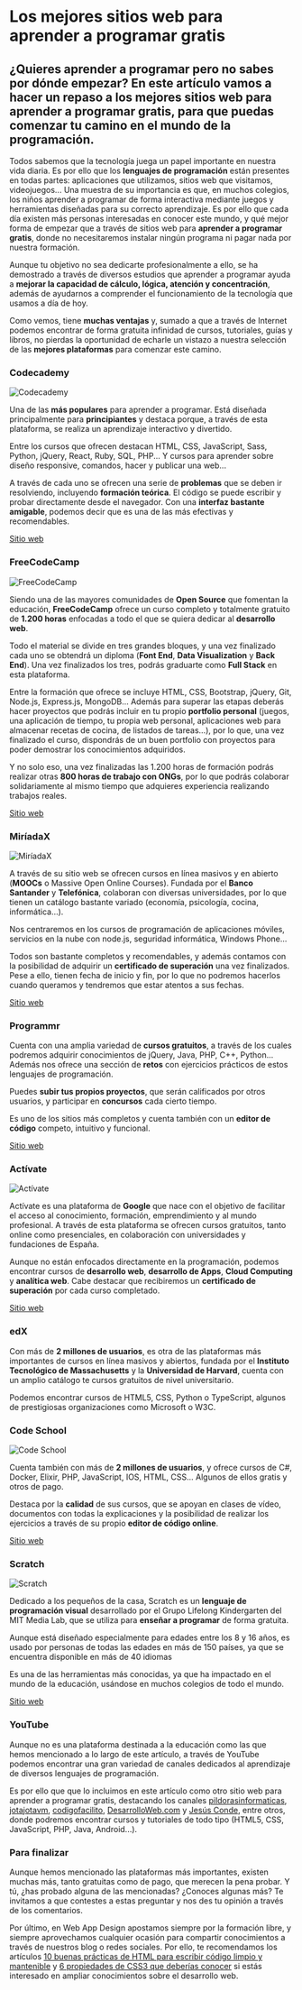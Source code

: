 # Los mejores sitios web para aprender a programar gratis

## ¿Quieres aprender a programar pero no sabes por dónde empezar? En este artículo vamos a hacer un repaso a los mejores sitios web para aprender a programar gratis, para que puedas comenzar tu camino en el mundo de la programación.

Todos sabemos que la tecnología juega un papel importante en nuestra vida diaria. Es por ello que los __lenguajes de programación__ están presentes en todas partes: aplicaciones que utilizamos, sitios web que visitamos, videojuegos... Una muestra de su importancia es que, en muchos colegios, los niños aprender a programar de forma interactiva mediante juegos y herramientas diseñadas para su correcto aprendizaje. Es por ello que cada día existen más personas interesadas en conocer este mundo, y qué mejor forma de empezar que a través de sitios web para __aprender a programar gratis__, donde no necesitaremos instalar ningún programa ni pagar nada por nuestra formación.

Aunque tu objetivo no sea dedicarte profesionalmente a ello, se ha demostrado a través de diversos estudios que aprender a programar ayuda a __mejorar la capacidad de cálculo, lógica, atención y concentración__, además de ayudarnos a comprender el funcionamiento de la tecnología que usamos a día de hoy.

Como vemos, tiene __muchas ventajas__ y, sumado a que a través de Internet podemos encontrar de forma gratuita infinidad de cursos, tutoriales, guías y libros, no pierdas la oportunidad de echarle un vistazo a nuestra selección de las __mejores plataformas__ para comenzar este camino.


### Codecademy

![Codecademy](https://raw.githubusercontent.com/YuneVK/YuneVK.github.io/master/blog/sitios-web-aprender-programar-gratis/img/codecademy.png "Codecademy")

Una de las __más populares__ para aprender a programar. Está diseñada principalmente para __principiantes__ y destaca porque, a través de esta plataforma, se realiza un aprendizaje interactivo y divertido.

Entre los cursos que ofrecen destacan HTML, CSS, JavaScript, Sass, Python, jQuery, React, Ruby, SQL, PHP... Y cursos para aprender sobre diseño responsive, comandos, hacer y publicar una web...

A través de cada uno se ofrecen una serie de __problemas__ que se deben ir resolviendo, incluyendo __formación teórica__. El código se puede escribir y probar directamente desde el navegador. Con una __interfaz bastante amigable__, podemos decir que es una de las más efectivas y recomendables.

[Sitio web](https://www.codecademy.com/es/)

### FreeCodeCamp 

![FreeCodeCamp](https://raw.githubusercontent.com/YuneVK/YuneVK.github.io/master/blog/sitios-web-aprender-programar-gratis/img/freecodecamp.png "FreeCodeCamp")

Siendo una de las mayores comunidades de __Open Source__ que fomentan la educación, __FreeCodeCamp__ ofrece un curso completo y totalmente gratuito de __1.200 horas__ enfocadas a todo el que se quiera dedicar al __desarrollo web__.

Todo el material se divide en tres grandes bloques, y una vez finalizado cada uno se obtendrá un diploma (__Font End__, __Data Visualization__ y __Back End__). Una vez finalizados los tres, podrás graduarte como __Full Stack__ en esta plataforma.

Entre la formación que ofrece se incluye HTML, CSS, Bootstrap, jQuery, Git, Node.js, Express.js, MongoDB... Además para superar las etapas deberás hacer proyectos que podrás incluir en tu propio __portfolio personal__ (juegos, una aplicación de tiempo, tu propia web personal, aplicaciones web para almacenar recetas de cocina, de listados de tareas...), por lo que, una vez finalizado el curso, dispondrás de un buen portfolio con proyectos para poder demostrar los conocimientos adquiridos.

Y no solo eso, una vez finalizadas las 1.200 horas de formación podrás realizar otras __800 horas de trabajo con ONGs__, por lo que podrás colaborar solidariamente al mismo tiempo que adquieres experiencia realizando trabajos reales.

[Sitio web](https://www.freecodecamp.com/)

### MiríadaX


![MiríadaX](https://raw.githubusercontent.com/YuneVK/YuneVK.github.io/master/blog/sitios-web-aprender-programar-gratis/img/miriadax.png "MiríadaX")

A través de su sitio web se ofrecen cursos en línea masivos y en abierto (__MOOCs__ o Massive Open Online Courses). Fundada por el __Banco Santander__ y __Telefónica__, colaboran con diversas universidades, por lo que tienen un catálogo bastante variado (economía, psicología, cocina, informática...).

Nos centraremos en los cursos de programación de aplicaciones móviles, servicios en la nube con node.js, seguridad informática, Windows Phone...

Todos son bastante completos y recomendables, y además contamos con la posibilidad de adquirir un __certificado de superación__ una vez finalizados. Pese a ello, tienen fecha de inicio y fin, por lo que no podremos hacerlos cuando queramos y tendremos que estar atentos a sus fechas.

[Sitio web](https://miriadax.net/)

### Programmr

Cuenta con una amplia variedad de __cursos gratuitos__, a través de los cuales podremos adquirir conocimientos de jQuery, Java, PHP, C++, Python... Además nos ofrece una sección de __retos__ con ejercicios prácticos de estos lenguajes de programación.

Puedes __subir tus propios proyectos__, que serán calificados por otros usuarios, y participar en __concursos__ cada cierto tiempo.

Es uno de los sitios más completos y cuenta también con un __editor de código__ competo, intuitivo y funcional.

[Sitio web](http://www.programmr.com/)

### Actívate

![Actívate](https://raw.githubusercontent.com/YuneVK/YuneVK.github.io/master/blog/sitios-web-aprender-programar-gratis/img/google-activate.png "Actívate")

Actívate es una plataforma de __Google__ que nace con el objetivo de facilitar el acceso al conocimiento, formación, emprendimiento y al mundo profesional. A través de esta plataforma se ofrecen cursos gratuitos, tanto online como presenciales, en colaboración con universidades y fundaciones de España.

Aunque no están enfocados directamente en la programación, podemos encontrar cursos de __desarrollo web__, __desarrollo de Apps__, __Cloud Computing__ y __analítica web__. Cabe destacar que recibiremos un __certificado de superación__ por cada curso completado.

[Sitio web](https://www.google.es/landing/activate/formate/)

### edX

Con más de __2 millones de usuarios__, es otra de las plataformas más importantes de cursos en línea masivos y abiertos, fundada por el __Instituto Tecnológico de Massachusetts__ y la __Universidad de Harvard__, cuenta con un amplio catálogo te cursos gratuitos de nivel universitario.

Podemos encontrar cursos de HTML5, CSS, Python o TypeScript, algunos de prestigiosas organizaciones como Microsoft o W3C.

### Code School

![Code School](https://raw.githubusercontent.com/YuneVK/YuneVK.github.io/master/blog/sitios-web-aprender-programar-gratis/img/code-school.png "Code School")

Cuenta también con más de __2 millones de usuarios__, y ofrece cursos de C#, Docker, Elixir, PHP, JavaScript, IOS, HTML, CSS... Algunos de ellos gratis y otros de pago.

Destaca por la __calidad__ de sus cursos, que se apoyan en clases de vídeo, documentos con todas la explicaciones y la posibilidad de realizar los ejercicios a través de su propio __editor de código online__.

[Sitio web](https://www.codeschool.com/)

### Scratch

![Scratch](https://raw.githubusercontent.com/YuneVK/YuneVK.github.io/master/blog/sitios-web-aprender-programar-gratis/img/scratch.png "Scratch")

Dedicado a los pequeños de la casa, Scratch es un __lenguaje de programación visual__ desarrollado por el  Grupo Lifelong Kindergarten del MIT Media Lab, que se utiliza para __enseñar a programar__ de forma gratuita.

Aunque está diseñado especialmente para edades entre los 8 y 16 años, es usado por personas de todas las edades en más de 150 países, ya que se encuentra disponible en más de 40 idiomas

Es una de las herramientas más conocidas, ya que ha impactado en el mundo de la educación, usándose en muchos colegios de todo el mundo.

[Sitio web](https://scratch.mit.edu/)

### YouTube

Aunque no es una plataforma destinada a la educación como las que hemos mencionado a lo largo de este artículo, a través de YouTube podemos encontrar una gran variedad de canales dedicados al aprendizaje de diversos lenguajes de programación.

Es por ello que que lo incluimos en este artículo como otro sitio web para aprender a programar gratis, destacando los canales [pildorasinformaticas](https://www.youtube.com/user/pildorasinformaticas), [jotajotavm](https://www.youtube.com/user/jotajotavm), [codigofacilito](https://www.youtube.com/user/codigofacilito/), [DesarrolloWeb.com](https://www.youtube.com/user/desarrollowebcom) y [Jesús Conde](https://www.youtube.com/user/0utKast), entre otros, donde podremos encontrar cursos y tutoriales de todo tipo (HTML5, CSS, JavaScript, PHP, Java, Android...).

### Para finalizar

Aunque hemos mencionado las plataformas más importantes, existen muchas más, tanto gratuitas como de pago, que merecen la pena probar. Y tú, ¿has probado alguna de las mencionadas? ¿Conoces algunas más? Te invitamos a que contestes a estas preguntar y nos des tu opinión a través de los comentarios.

Por último, en Web App Design apostamos siempre por la formación libre, y siempre aprovechamos cualquier ocasión para compartir conocimientos a través de nuestros blog o redes sociales. Por ello, te recomendamos los artículos [10 buenas prácticas de HTML para escribir código limpio y mantenible](https://webappdesign.es/buenas-practicas-html-escribir-codigo-limpio-mantenible/) y [6 propiedades de CSS3 que deberías conocer](https://webappdesign.es/6-propiedades-css3-deberias-conocer/) si estás interesado en ampliar conocimientos sobre el desarrollo web.